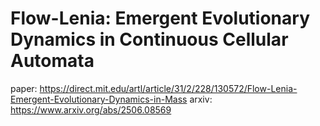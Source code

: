 # Flow-Lenia: Emergent Evolutionary Dynamics in Continuous Cellular Automata

paper: https://direct.mit.edu/artl/article/31/2/228/130572/Flow-Lenia-Emergent-Evolutionary-Dynamics-in-Mass
arxiv: https://www.arxiv.org/abs/2506.08569

